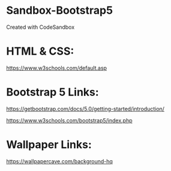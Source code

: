 # Sandbox-Bootstrap5

Created with CodeSandbox

# HTML & CSS:

https://www.w3schools.com/default.asp

# Bootstrap 5 Links:
https://getbootstrap.com/docs/5.0/getting-started/introduction/

https://www.w3schools.com/bootstrap5/index.php

# Wallpaper Links:

https://wallpapercave.com/background-hq
